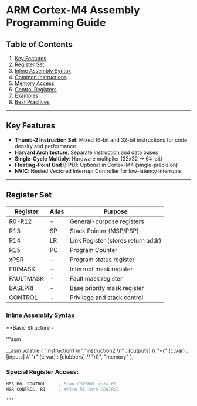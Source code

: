 # ARM Cortex-M4 Assembly Programming Guide

## Table of Contents
1. [Key Features](#key-features)
2. [Register Set](#register-set)
3. [Inline Assembly Syntax](#inline-assembly-syntax)
4. [Common Instructions](#common-instructions)
5. [Memory Access](#memory-access)
6. [Control Registers](#control-registers)
7. [Examples](#examples)
8. [Best Practices](#best-practices)

---

## Key Features
- **Thumb-2 Instruction Set**: Mixed 16-bit and 32-bit instructions for code density and performance  
- **Harvard Architecture**: Separate instruction and data buses  
- **Single-Cycle Multiply**: Hardware multiplier (32x32 → 64-bit)  
- **Floating-Point Unit (FPU)**: Optional in Cortex-M4 (single-precision)  
- **NVIC**: Nested Vectored Interrupt Controller for low-latency interrupts  

---

## Register Set

| Register    | Alias | Purpose                             |
|-------------|-------|-------------------------------------|
| R0-R12      | -     | General-purpose registers           |
| R13         | SP    | Stack Pointer (MSP/PSP)             |
| R14         | LR    | Link Register (stores return addr)  |
| R15         | PC    | Program Counter                     |
| xPSR        | -     | Program status register             |
| PRIMASK     | -     | Interrupt mask register             |
| FAULTMASK   | -     | Fault mask register                 |
| BASEPRI     | -     | Base priority mask register         |
| CONTROL     | -     | Privilege and stack control         |

### Inline Assembly Syntax

**Basic Structure - 

'''asm

__asm volatile (
    "instruction1 \n"
    "instruction2 \n"
    : [outputs]  // "=r" (c_var)
    : [inputs]   // "r" (c_var)
    : [clobbers] // "r0", "memory"
);

### Special Register Access:
```asm
MRS R0, CONTROL     ; Read CONTROL into R0  
MSR CONTROL, R1     ; Write R1 into CONTROL  

'''
